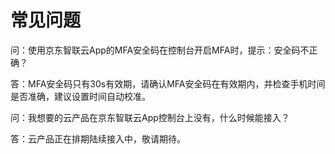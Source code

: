 # 常见问题
问：使用京东智联云App的MFA安全码在控制台开启MFA时，提示：安全码不正确？

答：MFA安全码只有30s有效期，请确认MFA安全码在有效期内，并检查手机时间是否准确，建议设置时间自动校准。


问：我想要的云产品在京东智联云App控制台上没有，什么时候能接入？

答：云产品正在排期陆续接入中，敬请期待。
